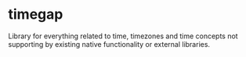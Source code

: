 # timegap
Library for everything related to time, timezones and time concepts not supporting by existing native functionality or external libraries.
